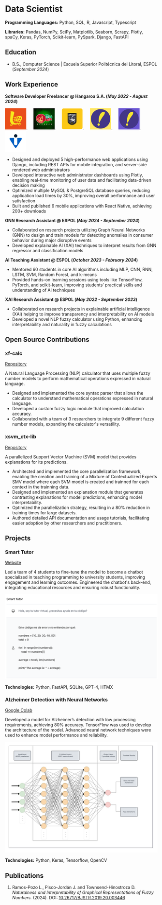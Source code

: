 # Data Scientist

**Programming Languages:** Python, SQL, R, Javascript, Typescript

**Libraries:** Pandas, NumPy, SciPy, Matplotlib, Seaborn, Scrapy, Plotly, spaCy, Keras, PyTorch, Scikit-learn, PySpark, Django, FastAPI


## Education

- B.S., Computer Science \| Escuela Superior Politécnica del Litoral, ESPOL (_September 2024_)


## Work Experience

**Software Developer Freelancer @ Hangaroa S.A. (_May 2022 - August 2024_)**

<a href="https://play.google.com/store/apps/details?id=io.cabutos.starter.v1&pcampaignid=web_share">
<img src="/assets/img/cabutos.png" width="70" height="70" alt="Cabutos Logo">
</a>&nbsp;&nbsp;&nbsp;&nbsp;
<a href="https://play.google.com/store/apps/details?id=com.innovasystem.pizzeria&pcampaignid=web_share">
<img src="/assets/img/pizza.png" width="70" height="70" alt="Italian Deli Logo">
</a>&nbsp;&nbsp;&nbsp;&nbsp;
<a href="https://play.google.com/store/apps/details?id=io.kitudiaz.app&pcampaignid=web_share">
<img src="/assets/img/futbol.png" width="70" height="70" alt="Formativas Kitu Diaz Logo">
</a>&nbsp;&nbsp;&nbsp;&nbsp;
<a href="https://play.google.com/store/apps/details?id=com.vive_facil_proveedor.app&pcampaignid=web_share">
<img src="/assets/img/vf_prov.png" width="70" height="70" alt="Vive Facil Proveedor Logo">
</a>&nbsp;&nbsp;&nbsp;&nbsp;
<a href="https://play.google.com/store/apps/details?id=com.tome.app&pcampaignid=web_share">
<img src="/assets/img/vf_sol.png" width="70" height="70" alt="Vive Facil Solicitante Logo">
</a>&nbsp;&nbsp;&nbsp;&nbsp;
<a href="https://play.google.com/store/apps/details?id=ec.com.innovasystem.veris&pcampaignid=web_share">
<img src="/assets/img/veris.webp" width="70" height="70" alt="Veris Logo">
</a>

- Designed and deployed 5 high-performance web applications using Django, including REST APIs for mobile integration, and server-side rendered web administrators
- Developed interactive web administrator dashboards using Plotly, enabling real-time monitoring of user data and facilitating data-driven decision making
- Optimized multiple MySQL & PostgreSQL database queries, reducing application load times by 30%, improving overall performance and user satisfaction
- Built and published 6 mobile applications with React Native, achieving 200+ downloads

**GNN Research Assistant @ ESPOL (_May 2024 - September 2024_)**

- Collaborated on research projects utilizing Graph Neural Networks (GNN) to design and train models for detecting anomalies in consumer behavior during major disruptive events
- Developed explainable AI (XAI) techniques to interpret results from GNN regressor and classification models

**AI Teaching Assistant @ ESPOL (_October 2023 - February 2024_)**

- Mentored 60 students in core AI algorithms including MLP, CNN, RNN, LSTM, SVM, Random Forest, and k-means
- Provided hands-on learning sessions using tools like TensorFlow, PyTorch, and scikit-learn, improving students’ practical skills and understanding of AI techniques

**XAI Research Assistant @ ESPOL (_May 2022 - September 2023_)**

- Collaborated on research projects in explainable artificial intelligence (XAI) helping to improve transparency and interpretability on AI models
- Developed a novel NLP fuzzy calculator using Python, enhancing interpretability and naturality in fuzzy calculations


## Open Source Contributions
### xf-calc

[Repository](https://github.com/interpretapple-lab/xf-calc)

A Natural Language Processing (NLP) calculator that uses multiple fuzzy number models to perform mathematical operations expressed in natural language.

- Designed and implemented the core syntax parser that allows the calculator to understand mathematical operations expressed in natural language.
- Developed a custom fuzzy logic module that improved calculation accuracy.
- Collaborated with a team of 3 researchers to integrate 9 different fuzzy number models, expanding the calculator's versatility.


### xsvm_ctx-lib

[Repository](https://github.com/interpretapple-lab/xsvm_ctx-lib)

A parallelized Support Vector Machine (SVM) model that provides explanations for its predictions.

- Architected and implemented the core parallelization framework, enabling the creation and training of a Mixture of Contextualized Experts SMV model where each SVM model is created and trainned for each context in the trainning data.
- Designed and implemented an explanation module that generates contrasting explanations for model predictions, enhancing model interpretability.
- Optimized the parallelization strategy, resulting in a 80% reduction in training times for large datasets.
- Authored detailed API documentation and usage tutorials, facilitating easier adoption by other researchers and practitioners.

## Projects

### Smart Tutor

[Website](http://134.122.3.170)

Led a team of 4 students to fine-tune the model to become a chatbot specialized in teaching programming to university students, improving engagement and learning outcomes.
Engineered the chatbot's back-end, integrating educational resources and ensuring robust functionality.

![Smart Tutor](/assets/img/smart_tutor.png)

**Technologies:** Python, FastAPI, SQLite, GPT-4, HTMX

### Alzheimer Detection with Neural Networks

[Google Colab](https://colab.research.google.com/drive/1FdmypedTmsPJxPOT4kT7GB6-M6KCAM17?usp=sharing)

Developed a model for Alzheimer’s detection with low processing requirements, achieving 80% accuracy. TensorFlow was used to develop the architecture of the model. Advanced neural network techniques were used to enhance model performance and reliability.

![MLP Model](/assets/img/mlp_model.png)

**Technologies:** Python, Keras, Tensorflow, OpenCV

## Publications

1. Ramos-Pozo L., Pisco-Jordán J. and Townsend-Hinostroza D. _Naturalness and Interpretability of Graphical Representations of Fuzzy Numbers._ (2024). DOI: [10.26717/BJSTR.2019.20.003446](https://doi.org/10.18687/LACCEI2024.1.1.2011)
